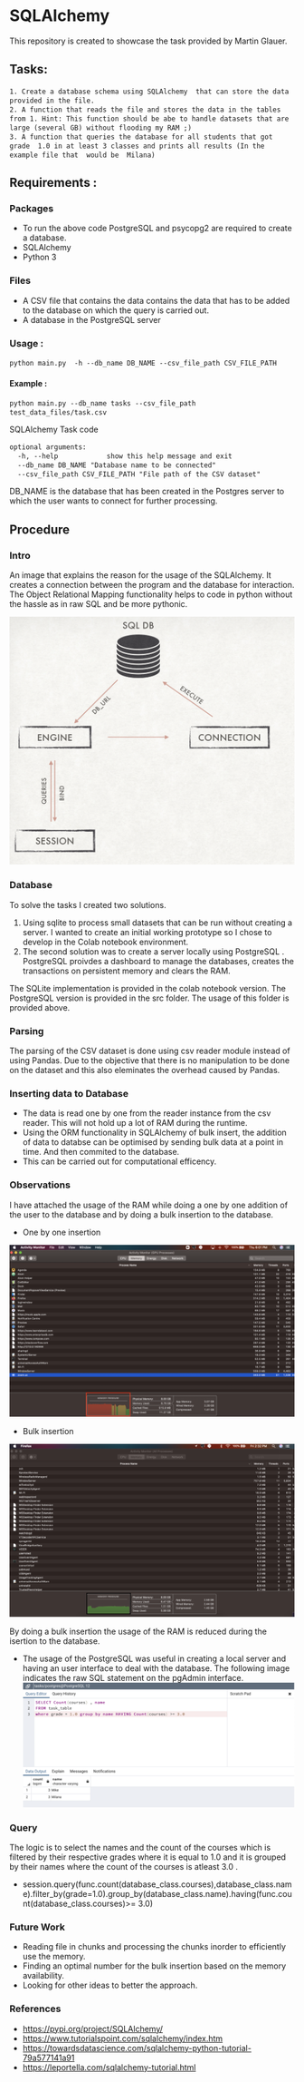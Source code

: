 # SQLAlchemy 
This repository is created to showcase the task provided by Martin Glauer. 
## **Tasks:**

	1. Create a database schema using SQLAlchemy  that can store the data provided in the file. 
	2. A function that reads the file and stores the data in the tables from 1. Hint: This function should be abe to handle datasets that are large (several GB) without flooding my RAM ;)
	3. A function that queries the database for all students that got grade  1.0 in at least 3 classes and prints all results (In the example file that  would be  Milana)

## Requirements :

### Packages

 - To run the above code PostgreSQL and psycopg2 are required to create a database. 
- SQLAlchemy 
- Python 3

### Files
- A CSV file that contains the data contains the data that has to be added to the database on which the query is carried out. 
- A database in the PostgreSQL server

### Usage : 

    python main.py  -h --db_name DB_NAME --csv_file_path CSV_FILE_PATH

#### Example : 

    python main.py --db_name tasks --csv_file_path test_data_files/task.csv

SQLAlchemy Task code

    optional arguments:
      -h, --help            show this help message and exit
      --db_name DB_NAME "Database name to be connected"
      --csv_file_path CSV_FILE_PATH "File path of the CSV dataset"

DB_NAME is the database that has been created in the Postgres server to which the user wants to connect for further processing. 

## Procedure

### Intro 
An image that explains the reason for the usage of the SQLAlchemy. It creates a connection  between the program and the database for interaction. The Object Relational Mapping functionality helps to code in python without the hassle as in raw SQL and be more pythonic. 

![sqlalchemy](test_images/session.png)

### Database
To solve the tasks I created two solutions. 
1. Using sqlite to process small datasets that can be run without creating a server. I wanted to create an initial working prototype so I chose to develop in the Colab notebook environment. 
2. The second solution was to create a server locally using PostgreSQL . PostgreSQL proivdes a dashboard to manage the databases, creates the transactions on persistent memory and clears the RAM.  

The SQLite implementation is provided in the colab notebook version. The PostgreSQL version is provided in the src folder. The usage of this folder is provided above. 

### Parsing 
The parsing of the CSV dataset is done using csv reader module instead of using Pandas. Due to the objective that there is no manipulation to be done on the dataset and this also eleminates the overhead caused by Pandas. 

### Inserting data to Database 
- The data is read one by one from the reader instance from the csv reader. This will not hold up a lot of RAM during the runtime. 
- Using the ORM functionality in SQLAlchemy of bulk insert, the addition of data to databse can be optimised by sending bulk data at a point in time. And then commited to the database. 
- This can be carried out for computational efficency. 

### Observations 

I have attached the usage of the RAM while doing a one by one addition of the user to the database and by doing a bulk insertion to the database. 

- One by one insertion </br>

![screenshot](test_images/test_screenshots/memory_random_test_big_no_bulk.png)

- Bulk insertion </br>

![screenshot](test_images/test_screenshots/memory_random_test_big.png)

By doing a bulk insertion the usage of the RAM is reduced during the isertion to the database. 

- The usage of the PostgreSQL was useful in creating a local server and having an user interface to deal with the database. 
The following image indicates the raw SQL statement on the pgAdmin interface. 
![raw_sql](test_images/test_screenshots/sql_raw.png)

### Query 

The logic is to select the names and the count of the courses which is filtered by their respective grades where it is equal to 1.0 and it is grouped by their names where the count of the courses is atleast 3.0 . 
- session.query(func.count(database_class.courses),database_class.name).filter_by(grade=1.0).group_by(database_class.name).having(func.count(database_class.courses)>= 3.0) 

### Future Work 
- Reading file in chunks and processing the chunks inorder to efficiently use the memory. 
- Finding an optimal number for the bulk insertion based on the memory availability. 
- Looking for other ideas to better the approach. 

### References 
- https://pypi.org/project/SQLAlchemy/
- https://www.tutorialspoint.com/sqlalchemy/index.htm
- https://towardsdatascience.com/sqlalchemy-python-tutorial-79a577141a91
- https://leportella.com/sqlalchemy-tutorial.html


